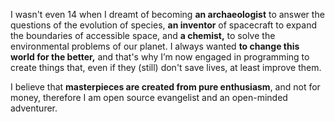 I wasn't even 14 when I dreamt of becoming **an archaeologist** to answer the questions of the evolution of species, **an inventor** of spacecraft to expand the boundaries of accessible space, and **a chemist,** to solve the environmental problems of our planet. I always wanted **to change this world for the better,** and that's why I’m now engaged in programming to create things that, even if they (still) don't save lives, at least improve them.

I believe that **masterpieces are created from pure enthusiasm**, and not for money, therefore I am open source evangelist and an open-minded adventurer.
